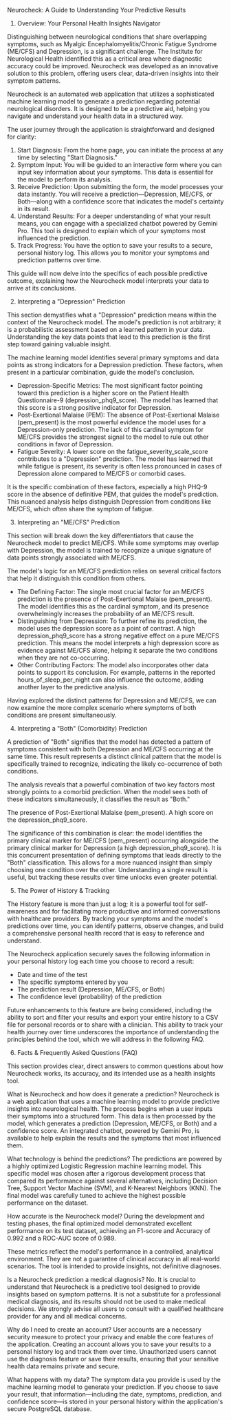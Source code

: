 Neurocheck: A Guide to Understanding Your Predictive Results

1. Overview: Your Personal Health Insights Navigator

Distinguishing between neurological conditions that share overlapping symptoms, such as Myalgic Encephalomyelitis/Chronic Fatigue Syndrome (ME/CFS) and Depression, is a significant challenge. The Institute for Neurological Health identified this as a critical area where diagnostic accuracy could be improved. Neurocheck was developed as an innovative solution to this problem, offering users clear, data-driven insights into their symptom patterns.

Neurocheck is an automated web application that utilizes a sophisticated machine learning model to generate a prediction regarding potential neurological disorders. It is designed to be a predictive aid, helping you navigate and understand your health data in a structured way.

The user journey through the application is straightforward and designed for clarity:

1. Start Diagnosis: From the home page, you can initiate the process at any time by selecting "Start Diagnosis."
2. Symptom Input: You will be guided to an interactive form where you can input key information about your symptoms. This data is essential for the model to perform its analysis.
3. Receive Prediction: Upon submitting the form, the model processes your data instantly. You will receive a prediction—Depression, ME/CFS, or Both—along with a confidence score that indicates the model's certainty in its result.
4. Understand Results: For a deeper understanding of what your result means, you can engage with a specialized chatbot powered by Gemini Pro. This tool is designed to explain which of your symptoms most influenced the prediction.
5. Track Progress: You have the option to save your results to a secure, personal history log. This allows you to monitor your symptoms and prediction patterns over time.

This guide will now delve into the specifics of each possible predictive outcome, explaining how the Neurocheck model interprets your data to arrive at its conclusions.

2. Interpreting a "Depression" Prediction

This section demystifies what a "Depression" prediction means within the context of the Neurocheck model. The model's prediction is not arbitrary; it is a probabilistic assessment based on a learned pattern in your data. Understanding the key data points that lead to this prediction is the first step toward gaining valuable insight.

The machine learning model identifies several primary symptoms and data points as strong indicators for a Depression prediction. These factors, when present in a particular combination, guide the model's conclusion.

- Depression-Specific Metrics: The most significant factor pointing toward this prediction is a higher score on the Patient Health Questionnaire-9 (depression_phq9_score). The model has learned that this score is a strong positive indicator for Depression.
- Post-Exertional Malaise (PEM): The absence of Post-Exertional Malaise (pem_present) is the most powerful evidence the model uses for a Depression-only prediction. The lack of this cardinal symptom for ME/CFS provides the strongest signal to the model to rule out other conditions in favor of Depression.
- Fatigue Severity: A lower score on the fatigue_severity_scale_score contributes to a "Depression" prediction. The model has learned that while fatigue is present, its severity is often less pronounced in cases of Depression alone compared to ME/CFS or comorbid cases.

It is the specific combination of these factors, especially a high PHQ-9 score in the absence of definitive PEM, that guides the model's prediction. This nuanced analysis helps distinguish Depression from conditions like ME/CFS, which often share the symptom of fatigue.

3. Interpreting an "ME/CFS" Prediction

This section will break down the key differentiators that cause the Neurocheck model to predict ME/CFS. While some symptoms may overlap with Depression, the model is trained to recognize a unique signature of data points strongly associated with ME/CFS.

The model's logic for an ME/CFS prediction relies on several critical factors that help it distinguish this condition from others.

- The Defining Factor: The single most crucial factor for an ME/CFS prediction is the presence of Post-Exertional Malaise (pem_present). The model identifies this as the cardinal symptom, and its presence overwhelmingly increases the probability of an ME/CFS result.
- Distinguishing from Depression: To further refine its prediction, the model uses the depression score as a point of contrast. A high depression_phq9_score has a strong negative effect on a pure ME/CFS prediction. This means the model interprets a high depression score as evidence against ME/CFS alone, helping it separate the two conditions when they are not co-occurring.
- Other Contributing Factors: The model also incorporates other data points to support its conclusion. For example, patterns in the reported hours_of_sleep_per_night can also influence the outcome, adding another layer to the predictive analysis.

Having explored the distinct patterns for Depression and ME/CFS, we can now examine the more complex scenario where symptoms of both conditions are present simultaneously.

4. Interpreting a "Both" (Comorbidity) Prediction

A prediction of "Both" signifies that the model has detected a pattern of symptoms consistent with both Depression and ME/CFS occurring at the same time. This result represents a distinct clinical pattern that the model is specifically trained to recognize, indicating the likely co-occurrence of both conditions.

The analysis reveals that a powerful combination of two key factors most strongly points to a comorbid prediction. When the model sees both of these indicators simultaneously, it classifies the result as "Both."

The presence of Post-Exertional Malaise (pem_present). A high score on the depression_phq9_score.

The significance of this combination is clear: the model identifies the primary clinical marker for ME/CFS (pem_present) occurring alongside the primary clinical marker for Depression (a high depression_phq9_score). It is this concurrent presentation of defining symptoms that leads directly to the "Both" classification. This allows for a more nuanced insight than simply choosing one condition over the other. Understanding a single result is useful, but tracking these results over time unlocks even greater potential.

5. The Power of History & Tracking

The History feature is more than just a log; it is a powerful tool for self-awareness and for facilitating more productive and informed conversations with healthcare providers. By tracking your symptoms and the model's predictions over time, you can identify patterns, observe changes, and build a comprehensive personal health record that is easy to reference and understand.

The Neurocheck application securely saves the following information in your personal history log each time you choose to record a result:

- Date and time of the test
- The specific symptoms entered by you
- The prediction result (Depression, ME/CFS, or Both)
- The confidence level (probability) of the prediction

Future enhancements to this feature are being considered, including the ability to sort and filter your results and export your entire history to a CSV file for personal records or to share with a clinician. This ability to track your health journey over time underscores the importance of understanding the principles behind the tool, which we will address in the following FAQ.

6. Facts & Frequently Asked Questions (FAQ)

This section provides clear, direct answers to common questions about how Neurocheck works, its accuracy, and its intended use as a health insights tool.

What is Neurocheck and how does it generate a prediction? Neurocheck is a web application that uses a machine learning model to provide predictive insights into neurological health. The process begins when a user inputs their symptoms into a structured form. This data is then processed by the model, which generates a prediction (Depression, ME/CFS, or Both) and a confidence score. An integrated chatbot, powered by Gemini Pro, is available to help explain the results and the symptoms that most influenced them.

What technology is behind the predictions? The predictions are powered by a highly optimized Logistic Regression machine learning model. This specific model was chosen after a rigorous development process that compared its performance against several alternatives, including Decision Tree, Support Vector Machine (SVM), and K-Nearest Neighbors (KNN). The final model was carefully tuned to achieve the highest possible performance on the dataset.

How accurate is the Neurocheck model? During the development and testing phases, the final optimized model demonstrated excellent performance on its test dataset, achieving an F1-score and Accuracy of 0.992 and a ROC-AUC score of 0.989.

These metrics reflect the model's performance in a controlled, analytical environment. They are not a guarantee of clinical accuracy in all real-world scenarios. The tool is intended to provide insights, not definitive diagnoses.

Is a Neurocheck prediction a medical diagnosis? No. It is crucial to understand that Neurocheck is a predictive tool designed to provide insights based on symptom patterns. It is not a substitute for a professional medical diagnosis, and its results should not be used to make medical decisions. We strongly advise all users to consult with a qualified healthcare provider for any and all medical concerns.

Why do I need to create an account? User accounts are a necessary security measure to protect your privacy and enable the core features of the application. Creating an account allows you to save your results to a personal history log and track them over time. Unauthorized users cannot use the diagnosis feature or save their results, ensuring that your sensitive health data remains private and secure.

What happens with my data? The symptom data you provide is used by the machine learning model to generate your prediction. If you choose to save your result, that information—including the date, symptoms, prediction, and confidence score—is stored in your personal history within the application's secure PostgreSQL database.
